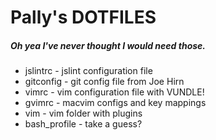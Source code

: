 # Pally's DOTFILES
##### Oh yea I've never thought I would need those.

* jslintrc - jslint configuration file
* gitconfig - git config file from Joe Hirn
* vimrc - vim configuration file with VUNDLE!
* gvimrc - macvim configs and key mappings
* vim - vim folder with plugins
* bash_profile - take a guess?

